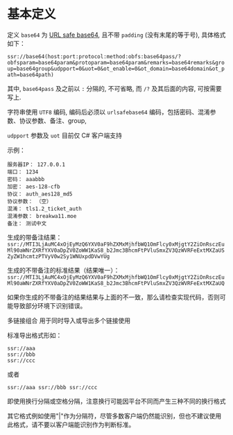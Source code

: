# 基本定义

定义 `base64` 为 [URL safe base64](https://zh.wikipedia.org/wiki/Base64#%E5%9C%A8URL%E4%B8%AD%E7%9A%84%E5%BA%94%E7%94%A8), 且不带 `padding` (没有末尾的等于号), 具体格式如下：

`
ssr://base64(host:port:protocol:method:obfs:base64pass/?obfsparam=base64param&protoparam=base64param&remarks=base64remarks&group=base64group&udpport=0&uot=0&ot_enable=0&ot_domain=base64domain&ot_path=base64path)
`

其中, `base64pass` 及之前以 `:` 分隔的, 不可省略, 而 `/?` 及其后面的内容, 可按需要写上.

字符串使用 `UTF8` 编码, 编码后必须以 `urlsafebase64` 编码，包括密码、混淆参数、协议参数、备注、group,

`udpport` 参数及 `uot` 目前仅 C# 客户端支持

示例：
```
服务器IP： 127.0.0.1
端口： 1234
密码： aaabbb
加密： aes-128-cfb
协议： auth_aes128_md5
协议参数： （空）
混淆： tls1.2_ticket_auth
混淆参数： breakwa11.moe
备注： 测试中文
```
生成的带备注结果：
`
ssr://MTI3LjAuMC4xOjEyMzQ6YXV0aF9hZXMxMjhfbWQ1OmFlcy0xMjgtY2ZiOnRsczEuMl90aWNrZXRfYXV0aDpZV0ZoWW1KaS8_b2Jmc3BhcmFtPVluSmxZV3QzWVRFeExtMXZaUSZyZW1hcmtzPTVyV0w2Sy1WNUxpdDVwYUg
`

生成的不带备注的标准结果（结果唯一）：
`
ssr://MTI3LjAuMC4xOjEyMzQ6YXV0aF9hZXMxMjhfbWQ1OmFlcy0xMjgtY2ZiOnRsczEuMl90aWNrZXRfYXV0aDpZV0ZoWW1KaS8_b2Jmc3BhcmFtPVluSmxZV3QzWVRFeExtMXZaUQ
`

如果你生成的不带备注的结果结果与上面的不一致，那么请检查实现代码，否则可能导致部分环境下识别错误。

多链接组合
用于同时导入或导出多个链接使用

标准导出格式形如：
```
ssr://aaa
ssr://bbb
ssr://ccc
```
或者
```
ssr://aaa ssr://bbb ssr://ccc
```
即使用换行分隔或空格分隔，注意换行可能因平台不同而产生三种不同的换行格式

其它格式例如使用"|"作为分隔符，尽管多数客户端仍然能识别，但也不建议使用此格式，请不要以客户端能识别作为判断标准。
